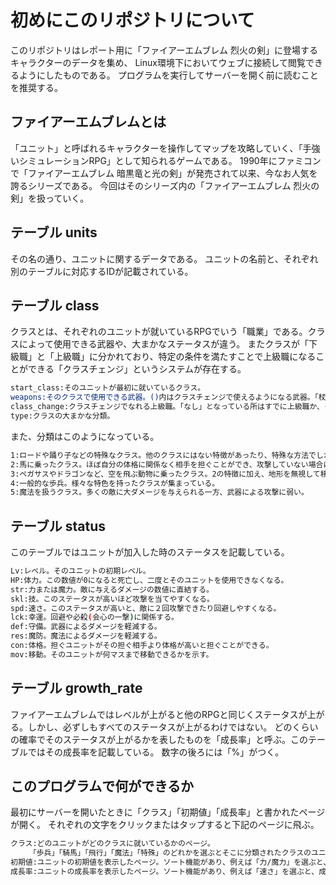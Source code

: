 # 初めにこのリポジトリについて

このリポジトリはレポート用に「ファイアーエムブレム 烈火の剣」に登場するキャラクターのデータを集め、
Linux環境下においてウェブに接続して閲覧できるようにしたものである。
プログラムを実行してサーバーを開く前に読むことを推奨する。

## ファイアーエムブレムとは

「ユニット」と呼ばれるキャラクターを操作してマップを攻略していく、「手強いシミュレーションRPG」として知られるゲームである。
1990年にファミコンで「ファイアーエムブレム 暗黒竜と光の剣」が発売されて以来、今なお人気を誇るシリーズである。
今回はそのシリーズ内の「ファイアーエムブレム 烈火の剣」を扱っていく。

## テーブル units

その名の通り、ユニットに関するデータである。
ユニットの名前と、それぞれ別のテーブルに対応するIDが記載されている。

## テーブル class

クラスとは、それぞれのユニットが就いているRPGでいう「職業」である。クラスによって使用できる武器や、大まかなステータスが違う。
またクラスが「下級職」と「上級職」に分かれており、特定の条件を満たすことで上級職になることができる「クラスチェンジ」というシステムが存在する。
```bash
start_class:そのユニットが最初に就いているクラス。
weapons:そのクラスで使用できる武器。()内はクラスチェンジで使えるようになる武器。「杖」または「なし」となっているクラスは攻撃できない。
class_change:クラスチェンジでなれる上級職。「なし」となっている所はすでに上級職か、クラスチェンジできないクラス。
type:クラスの大まかな分類。
```
また、分類はこのようになっている。
```bash
1:ロードや踊り子などの特殊なクラス。他のクラスにはない特徴があったり、特殊な方法でしかクラスチェンジできなかったりする。
2:馬に乗ったクラス。ほぼ自分の体格に関係なく相手を担ぐことができ、攻撃していない場合に限りもう一度移動ができる。
3:ペガサスやドラゴンなど、空を飛ぶ動物に乗ったクラス。2の特徴に加え、地形を無視して移動できる。しかし弓に弱い。
4:一般的な歩兵。様々な特色を持ったクラスが集まっている。
5:魔法を扱うクラス。多くの敵に大ダメージを与えられる一方、武器による攻撃に弱い。
```

## テーブル status

このテーブルではユニットが加入した時のステータスを記載している。
```bash
Lv:レベル。そのユニットの初期レベル。
HP:体力。この数値が0になると死亡し、二度とそのユニットを使用できなくなる。
str:力または魔力。敵に与えるダメージの数値に直結する。
skl:技。このステータスが高いほど攻撃を当てやすくなる。
spd:速さ。このステータスが高いと、敵に２回攻撃できたり回避しやすくなる。
lck:幸運。回避や必殺(会心の一撃)に関係する。
def:守備。武器によるダメージを軽減する。
res:魔防。魔法によるダメージを軽減する。
con:体格。担ぐユニットがその担ぐ相手より体格が高いと担ぐことができる。
mov:移動。そのユニットが何マスまで移動できるかを示す。
```

## テーブル growth_rate

ファイアーエムブレムではレベルが上がると他のRPGと同じくステータスが上がる。しかし、必ずしもすべてのステータスが上がるわけではない。
どのくらいの確率でそのステータスが上がるかを表したものを「成長率」と呼ぶ。このテーブルではその成長率を記載している。
数字の後ろには「%」がつく。

## このプログラムで何ができるか

最初にサーバーを開いたときに「クラス」「初期値」「成長率」と書かれたページが開く。
それぞれの文字をクリックまたはタップすると下記のページに飛ぶ。
```bash
クラス:どのユニットがどのクラスに就いているかのページ。
　　　「歩兵」「騎馬」「飛行」「魔法」「特殊」のどれかを選ぶとそこに分類されたクラスのユニットが表示される。
初期値:ユニットの初期値を表示したページ。ソート機能があり、例えば「力/魔力」を選ぶと、力/魔力が高い順に表示される。
成長率:ユニットの成長率を表示したページ。ソート機能があり、例えば「速さ」を選ぶと、成長率が高い順に表示される。
```
